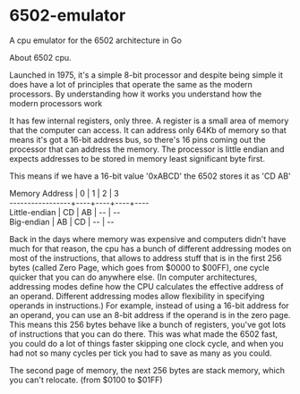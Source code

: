 # 6502-emulator
A cpu emulator for the 6502 architecture in Go

About 6502 cpu.

Launched in 1975, it's a simple 8-bit processor and despite being simple
it does have a lot of principles that operate the same as the modern processors.
By understanding how it works you understand how the modern processors work

It has few internal registers, only three. A register is a small area of memory that the computer can access.
It can address only 64Kb of memory so that means it's got a 16-bit address bus, so there's 16 pins coming out the processor
that can address the memory. The processor is little endian and expects addresses to be stored in memory least significant byte first.

This means if we have a 16-bit value '0xABCD' the 6502 stores it as 'CD AB'

Memory Address   | 0  | 1  | 2  | 3 <br />
-----------------+----+----+----+---- <br />
Little-endian    | CD | AB | -- | --  <br />
Big-endian       | AB | CD | -- | -- <br />

Back in the days where memory was expensive and computers didn't have much for that reason, the cpu has a bunch of different
addressing modes on most of the instructions, that allows to address stuff that is in the first 256 bytes (called Zero Page, which 
goes from $0000 to $00FF), 
one cycle quicker that you can do anywhere else.
(In computer architectures, addressing modes define how the CPU calculates the effective address of an operand.
Different addressing modes allow flexibility in specifying operands in instructions.)
For example, instead of using a 16-bit address for an operand, you can use an 8-bit address if the operand is in the zero page.
This means this 256 bytes behave like a bunch of registers, you've got lots of instructions that you can do there.
This was what made the 6502 fast, you could do a lot of things faster skipping one clock cycle, and when you had not so many 
cycles per tick you had to save as many as you could.

The second page of memory, the next 256 bytes are stack memory, which you can't relocate. (from $0100 to $01FF)
